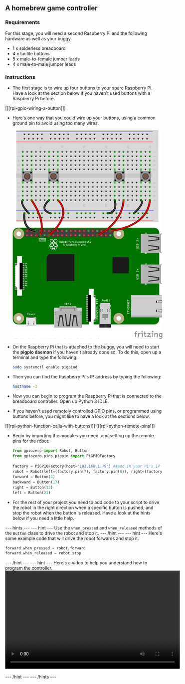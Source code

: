 ## A homebrew game controller

### Requirements
For this stage, you will need a second Raspberry Pi and the following hardware as well as your buggy.
- 1 x solderless breadboard
- 4 x tactile buttons
- 5 x male-to-female jumper leads
- 4 x male-to-male jumper leads 

### Instructions

- The first stage is to wire up four buttons to your spare Raspberry Pi. Have a look at the section below if you haven't used buttons with a Raspberry Pi before.

[[[rpi-gpio-wiring-a-button]]]

- Here's one way that you could wire up your buttons, using a common ground pin to avoid using too many wires.

	![wiring](images/button_controller.png)

- On the Raspberry Pi that is attached to the buggy, you will need to start the **pigpio daemon** if you haven't already done so. To do this, open up a terminal and type the following:

	```bash
	sudo systemctl enable pigpiod
	```
- Then you can find the Raspberry Pi's IP address by typing the following:

	```bash
	hostname -I
	```
	
- Now you can begin to program the Raspberry Pi that is connected to the breadboard controller. Open up Python 3 IDLE.

- If you haven't used remotely controlled GPIO pins, or programmed using buttons before, you might like to have a look at the sections below.

[[[rpi-python-function-calls-with-buttons]]]
[[[rpi-python-remote-pins]]]

- Begin by importing the modules you need, and setting up the remote pins for the robot:

	```python
	from gpiozero import Robot, Button
	from gpiozero.pins.pigpio import PiGPIOFactory

	factory = PiGPIOFactory(host="192.168.1.79") ##add in your Pi's IP here
	robot = Robot(left=(factory.pin(7), factory.pin(8)), right=(factory.pin(9), factory.pin(10)))
	forward = Button(4)
	backward = Button(17)
	right = Button(13)
	left = Button(21)
	```
- For the rest of your project you need to add code to your script to drive the robot in the right direction when a specific button is pushed, and stop the robot when the button is released. Have a look at the hints below if you need a little help.

--- hints --- --- hint ---
Use the `when_pressed` and `when_released` methods of the `Button` class to drive the robot and stop it.
--- /hint --- --- hint ---
Here's some example code that will drive the robot forwards and stop it.
```python
forward.when_pressed = robot.forward
forward.when_released = robot.stop
```
--- /hint --- --- hint ---
Here's a video to help you understand how to program the controller.
<video width="560" height="315" controls>
<source src="images/home-brew-remote.webm" type="video/webm">
If your browser does not support WebM video, try Firefox or Chrome.
</video>

--- /hint --- --- /hints ---
